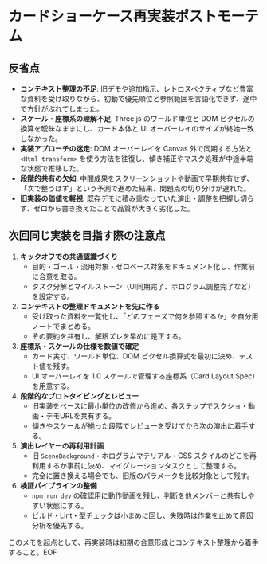 # カードショーケース再実装ポストモーテム

## 反省点
- **コンテキスト整理の不足**: 旧デモや追加指示、レトロスペクティブなど豊富な資料を受け取りながら、初動で優先順位と参照範囲を言語化できず、途中で方針がぶれてしまった。
- **スケール・座標系の理解不足**: Three.js のワールド単位と DOM ピクセルの換算を曖昧なままにし、カード本体と UI オーバーレイのサイズが終始一致しなかった。
- **実装アプローチの迷走**: DOM オーバーレイを Canvas 外で同期する方法と `<Html transform>` を使う方法を往復し、傾き補正やマスク処理が中途半端な状態で推移した。
- **段階的共有の欠如**: 中間成果をスクリーンショットや動画で早期共有せず、「次で整うはず」という予測で進めた結果、問題点の切り分けが遅れた。
- **旧実装の価値を軽視**: 既存デモに積み重なっていた演出・調整を把握し切らず、ゼロから書き換えたことで品質が大きく劣化した。

## 次回同じ実装を目指す際の注意点
1. **キックオフでの共通認識づくり**
   - 目的・ゴール・流用対象・ゼロベース対象をドキュメント化し、作業前に合意を取る。
   - タスク分解とマイルストーン（UI同期完了、ホログラム調整完了など）を設定する。
2. **コンテキストの整理ドキュメントを先に作る**
   - 受け取った資料を一覧化し、「どのフェーズで何を参照するか」を自分用ノートでまとめる。
   - その要約を共有し、解釈ズレを早めに是正する。
3. **座標系・スケールの仕様を数値で確定**
   - カード実寸、ワールド単位、DOM ピクセル換算式を最初に決め、テスト値を残す。
   - UI オーバーレイを 1.0 スケールで管理する座標系（Card Layout Spec）を用意する。
4. **段階的なプロトタイピングとレビュー**
   - 旧実装をベースに最小単位の改修から進め、各ステップでスクショ・動画・デモURLを共有する。
   - 傾きやスケールが揃った段階でレビューを受けてから次の演出に着手する。
5. **演出レイヤーの再利用計画**
   - 旧 `SceneBackground`・ホログラムマテリアル・CSS スタイルのどこを再利用するか事前に決め、マイグレーションタスクとして整理する。
   - 完全に置き換える場合でも、旧版のパラメータを比較対象として残す。
6. **検証パイプラインの整備**
   - `npm run dev` の確認用に動作動画を残し、判断を他メンバーと共有しやすい状態にする。
   - ビルド・Lint・型チェックは小まめに回し、失敗時は作業を止めて原因分析を優先する。

このメモを起点として、再実装時は初期の合意形成とコンテキスト整理から着手すること。EOF
